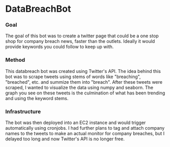 # DataBreachBot

### Goal
The goal of this bot was to create a twitter page that could be a one stop shop for company breach news, faster than the outlets. Ideally it would provide keywords you could follow to keep up with.

### Method
This databreach bot was created using Twitter's API. The idea behind this bot was to scrape tweets using stems of words like "breaching", "breached", etc. and summize them into "breach". After these tweets were scraped, I wanted to visualize the data using numpy and seaborn. The graph you see on these tweets is the culmination of what has been trending and using the keyword stems. 


### Infrastructure
The bot was then deployed into an EC2 instance and would trigger automatically using cronjobs. 
I had further plans to tag and attach company names to the tweets to make an actual monitor for company breaches, but I delayed too long and now Twitter's API is no longer free.
